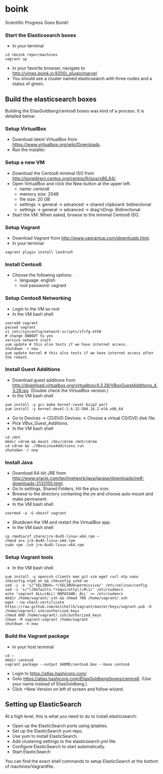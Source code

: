 # boink
Scientific Progress Goes Boink!

### Start the Elasticsearch boxes
- In your terminal
```
cd <boink repo>/machines
vagrant up
```
- In your favorite browser, navigate to http://vimes.boink.io:9200/_plugin/marvel.
- You should see a cluster named elasticsearch with three nodes and a status of green.

## Build the elasticsearch boxes
Building the EliasGoldberg/centos6 boxes was kind of a process.  It is detailed below.

### Setup VirtualBox
- Download latest VirtualBox from https://www.virtualbox.org/wiki/Downloads.
- Run the installer.

### Setup a new VM
- Download the Centos6 minimal ISO from http://isoredirect.centos.org/centos/6/isos/x86_64/.
- Open VirtualBox and click the New button at the upper left.
  - name: centos6
  - memory size: 2048
  - file size: 20 GB
  - settings -> general -> advanced -> shared clipboard: bidirectional
  - settings -> general -> advanced -> drag'nDrop: Bidirectional
- Start the VM.  When asked, browse to the minimal Centos6 ISO.

### Setup Vagrant
- Download Vagrant from http://www.vagrantup.com/downloads.html.
- In your terminal 
```
vagrant plugin install landrush
```

### Install Centos6
- Choose the following options:
  - language: english
  - root password: vagrant

### Setup Centos6 Networking
- Login to the VM as root
- In the VM bash shell
```
useradd vagrant
passwd vagrant
vi /etc/sysconfig/network-scripts/ifcfg-eth0
# change ONBOOT to yes
service network start
yum update # this also tests if we have internet access.
shutdown -r now
yum update kernel # this also tests if we have internet access after the reboot.
```

### Install Guest Additions
- Download guest additions from http://download.virtualbox.org/virtualbox/4.3.28/VBoxGuestAdditions_4.3.28.iso. (Double check the VirtualBox version.)
- In the VM bash shell
```
yum install -y gcc make kernel-revel bzip2 perl
yum install -y kernel-devel-2.6.32-504.16.2.el6.x86_64
```
- Go to Devices -> CD/DVD Devices -> Choose a virtual CD/DVD disk file.
- Pick VBox_Guest_Additions.
- In the VM bash shell
```  
cd /mnt
mkdir cdrom && mount /dev/cdrom /mnt/cdrom
cd cdrom && ./VBoxLinuxAdditions.run
shutodwn -r now
```

### Install Java
- Download 64-bit JRE from http://www.oracle.com/technetwork/java/javase/downloads/jre8-downloads-2133155.html.
- Go to settings, Shared Folders, Hit the plus icon.
- Browse to the directory containing the jre and choose auto mount and make permanent.
- In the VM bash shell
```
usermod -a -G vboxsf vagrant
```
- Shutdown the VM and restart the VirtualBox app.  
- In the VM bash shell
```
cp /media/sf_share/jre-8u45-linux-x64.rpm ~
chmod a+x jre-8u45-linux-x64.rpm
sudo rpm -ivh jre-8u45-linux-x64.rpm
```

### Setup Vagrant tools
- In the VM bash shell
```
yum install -y openssh-clients man git vim wget curl ntp nano
chkconfig ntpd on && chkconfig sshd on
sed -i -e 's/^SELINUX=.*/SELINUX=permissive/' /etc/selinux/config
sed -i 's/^\(Defaults.*requiretty\)/#\1/' /etc/sudoers
echo 'vagrant ALL=(ALL) NOPASSWD: ALL' >> /etc/sudoers
mkdir /home/vagrant/.ssh && chmod 700 /home/vagrant/.ssh
wget --no-check-certificate https://raw.github.com/mitchellh/vagrant/master/keys/vagrant.pub -O /home/vagrant/.ssh/authorized_keys
chmod 600 /home/vagrant/.ssh/authorized_keys
chown -R vagrant:vagrant /home/vagrant
shutdown -h now
```

### Build the Vagrant package
- In your host terminal
```
cd ~
mkdir centos6
vagrant package --output $HOME/centos6.box --base centos6
```
- Login to https://atlas.hashicorp.com/
- Goto https://atlas.hashicorp.com/EliasGoldberg/boxes/centos6. (Use your name instead of EliasGoldberg.)
- Click +New Version on left of screen and follow wizard.

## Setting up ElasticSearch
At a high level, this is what you need to do to install elasticsearch:
- Open up the ElasticSearch ports using iptables.
- Set up the ElasticSearch yum repo.
- Use yum to install ElasticSearch.
- Add clustering settings to the elasticsearch.yml file.
- Configure ElasticSearch to start automatically.
- Start ElasticSearch

You can find the exact shell commands to setup ElasticSearch at the bottom of machines/Vagrantfile.